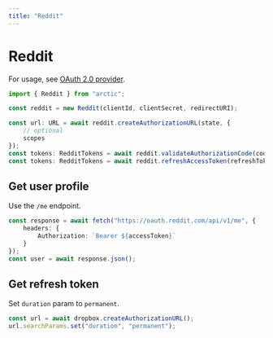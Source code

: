 ```yaml
---
title: "Reddit"
---
```


# Reddit

For usage, see [OAuth 2.0 provider](/guides/oauth2).

```ts
import { Reddit } from "arctic";

const reddit = new Reddit(clientId, clientSecret, redirectURI);
```

```ts
const url: URL = await reddit.createAuthorizationURL(state, {
	// optional
	scopes
});
const tokens: RedditTokens = await reddit.validateAuthorizationCode(code);
const tokens: RedditTokens = await reddit.refreshAccessToken(refreshToken);
```

## Get user profile

Use the `/me` endpoint.

```ts
const response = await fetch("https://oauth.reddit.com/api/v1/me", {
	headers: {
		Authorization: `Bearer ${accessToken}`
	}
});
const user = await response.json();
```

## Get refresh token

Set `duration` param to `permanent`.

```ts
const url = await dropbox.createAuthorizationURL();
url.searchParams.set("duration", "permanent");
```
